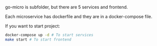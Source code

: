go-micro is subfolder, but there are 5 services and frontend.

Each microservice has dockerfile and they are in a docker-compose file.

If you want to start project:

```sh
docker-compose up -d # To start services
make start # To start frontend
```